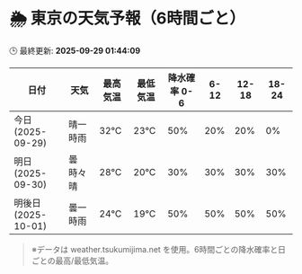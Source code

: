 # 🌦️ 東京の天気予報（6時間ごと）

🕒 最終更新: **2025-09-29 01:44:09**

| 日付 | 天気 | 最高気温 | 最低気温 | 降水確率 0-6 | 6-12 | 12-18 | 18-24 |
|------|------|----------|----------|------------|------|------|------|
| 今日 (2025-09-29) | 晴一時雨 | 32℃ | 23℃ | 50% | 20% | 20% | 0% |
| 明日 (2025-09-30) | 曇時々晴 | 28℃ | 20℃ | 30% | 30% | 30% | 30% |
| 明後日 (2025-10-01) | 曇一時雨 | 24℃ | 19℃ | 50% | 50% | 50% | 50% |

> ※データは weather.tsukumijima.net を使用。6時間ごとの降水確率と日ごとの最高/最低気温。